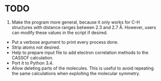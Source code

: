 TODO
====

1. Make the program more general, because it only works for C-H structures with
   distance ranges between 2.3 and 2.7 Å. However, users can modify these
   values in the script if desired.
- Put a verbose argument to print every process done.
- Strip atoms not desired.
- Help to prepare input file to add electron correlation methods to the CASSCF
  calculation.
- Port it to Python 3.4.
- Allow deleting parts of the molecules. This is useful to avoid repeating the
  same calculations when exploiting the molecular symmetry.
